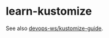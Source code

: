 # learn-kustomize

See also [devops-ws/kustomize-guide](https://github.com/devops-ws/kustomize-guide).
